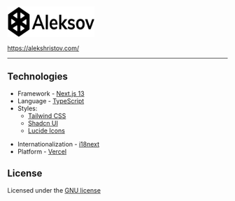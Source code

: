 <img src="/public/aleksov-logo.svg" width="200" height="70">

https://alekshristov.com/ 

---



## Technologies

* Framework - [Next.js 13](https://nextjs.org/docs)
* Language - [TypeScript](https://www.typescriptlang.org/docs/handbook/typescript-in-5-minutes.html)
* Styles: 
  - [Tailwind CSS](https://tailwindcss.com/docs/installation)
  - [Shadcn UI](https://ui.shadcn.com/docs/components/accordion)
  - [Lucide Icons](https://lucide.dev)
- Internationalization - [i18next](https://www.i18next.com/)
- Platform - [Vercel](https://vercel.com/)

## License

Licensed under the [GNU license](https://github.com/AChristoff/alexhristov/blob/main/LICENSE)
